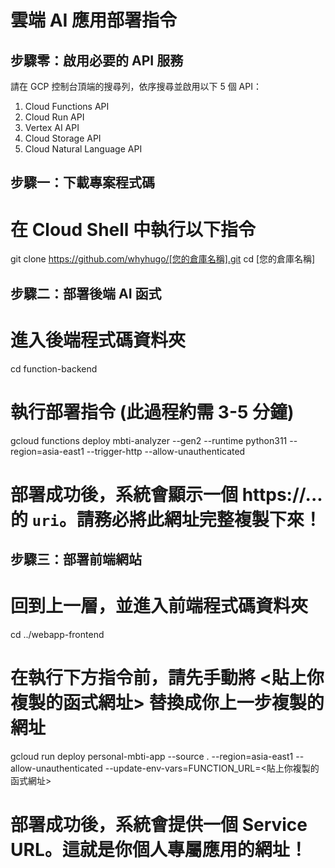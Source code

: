 # 雲端 AI 應用部署指令

## 步驟零：啟用必要的 API 服務
請在 GCP 控制台頂端的搜尋列，依序搜尋並啟用以下 5 個 API：
1. Cloud Functions API
2. Cloud Run API
3. Vertex AI API
4. Cloud Storage API
5. Cloud Natural Language API

## 步驟一：下載專案程式碼
# 在 Cloud Shell 中執行以下指令
git clone https://github.com/whyhugo/[您的倉庫名稱].git
cd [您的倉庫名稱]

## 步驟二：部署後端 AI 函式
# 進入後端程式碼資料夾
cd function-backend

# 執行部署指令 (此過程約需 3-5 分鐘)
gcloud functions deploy mbti-analyzer --gen2 --runtime python311 --region=asia-east1 --trigger-http --allow-unauthenticated

# 部署成功後，系統會顯示一個 https://... 的 `uri`。請務必將此網址完整複製下來！

## 步驟三：部署前端網站
# 回到上一層，並進入前端程式碼資料夾
cd ../webapp-frontend

# 在執行下方指令前，請先手動將 <貼上你複製的函式網址> 替換成你上一步複製的網址
gcloud run deploy personal-mbti-app --source . --region=asia-east1 --allow-unauthenticated --update-env-vars=FUNCTION_URL=<貼上你複製的函式網址>

# 部署成功後，系統會提供一個 Service URL。這就是你個人專屬應用的網址！
